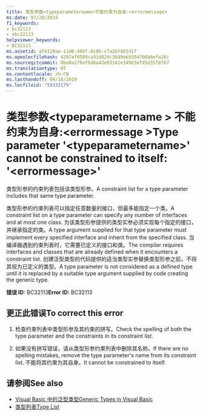 ```yaml
---
title: 类型参数<typeparametername>不能约束为自身:<errormessage>
ms.date: 07/20/2015
f1_keywords:
- bc32113
- vbc32113
helpviewer_keywords:
- BC32113
ms.assetid: a74128ae-11d0-46bf-8c0b-c7a2bf881d17
ms.openlocfilehash: 4297af0509ca91d824c3849e6b504706b8efa26c
ms.sourcegitcommit: 0be8a279af6d8a43e03141e349d3efd5d35f8767
ms.translationtype: HT
ms.contentlocale: zh-CN
ms.lasthandoff: 04/18/2019
ms.locfileid: "59333179"
---
```

# <a name="type-parameter-typeparametername-cannot-be-constrained-to-itself-errormessage"></a><span data-ttu-id="7c670-102">类型参数\<typeparametername > 不能约束为自身:\<errormessage ></span><span class="sxs-lookup"><span data-stu-id="7c670-102">Type parameter '\<typeparametername>' cannot be constrained to itself: '\<errormessage>'</span></span>
<span data-ttu-id="7c670-103">类型形参的约束列表包括该类型形参。</span><span class="sxs-lookup"><span data-stu-id="7c670-103">A constraint list for a type parameter includes that same type parameter.</span></span>  
  
 <span data-ttu-id="7c670-104">类型形参的约束列表可以指定任意数量的接口，但最多能指定一个类。</span><span class="sxs-lookup"><span data-stu-id="7c670-104">A constraint list on a type parameter can specify any number of interfaces and at most one class.</span></span> <span data-ttu-id="7c670-105">为该类型形参提供的类型实参必须实现每个指定的接口，并继承指定的类。</span><span class="sxs-lookup"><span data-stu-id="7c670-105">A type argument supplied for that type parameter must implement every specified interface and inherit from the specified class.</span></span> <span data-ttu-id="7c670-106">当编译器遇到约束列表时，它需要已定义的接口和类。</span><span class="sxs-lookup"><span data-stu-id="7c670-106">The compiler requires interfaces and classes that are already defined when it encounters a constraint list.</span></span> <span data-ttu-id="7c670-107">创建泛型类型的代码提供的适当类型实参替换类型形参之前，不将其视为已定义的类型。</span><span class="sxs-lookup"><span data-stu-id="7c670-107">A type parameter is not considered as a defined type until it is replaced by a suitable type argument supplied by code creating the generic type.</span></span>  
  
 <span data-ttu-id="7c670-108">**错误 ID:** BC32113</span><span class="sxs-lookup"><span data-stu-id="7c670-108">**Error ID:** BC32113</span></span>  
  
## <a name="to-correct-this-error"></a><span data-ttu-id="7c670-109">更正此错误</span><span class="sxs-lookup"><span data-stu-id="7c670-109">To correct this error</span></span>  
  
1. <span data-ttu-id="7c670-110">检查约束列表中类型形参及其约束的拼写。</span><span class="sxs-lookup"><span data-stu-id="7c670-110">Check the spelling of both the type parameter and the constraints in its constraint list.</span></span>  
  
2. <span data-ttu-id="7c670-111">如果没有拼写错误，请从类型形参约束列表中删除其名称。</span><span class="sxs-lookup"><span data-stu-id="7c670-111">If there are no spelling mistakes, remove the type parameter's name from its constraint list.</span></span> <span data-ttu-id="7c670-112">不能将其约束为其自身。</span><span class="sxs-lookup"><span data-stu-id="7c670-112">It cannot be constrained to itself.</span></span>  
  
## <a name="see-also"></a><span data-ttu-id="7c670-113">请参阅</span><span class="sxs-lookup"><span data-stu-id="7c670-113">See also</span></span>

- [<span data-ttu-id="7c670-114">Visual Basic 中的泛型类型</span><span class="sxs-lookup"><span data-stu-id="7c670-114">Generic Types in Visual Basic</span></span>](../../visual-basic/programming-guide/language-features/data-types/generic-types.md)
- [<span data-ttu-id="7c670-115">类型列表</span><span class="sxs-lookup"><span data-stu-id="7c670-115">Type List</span></span>](../../visual-basic/language-reference/statements/type-list.md)
